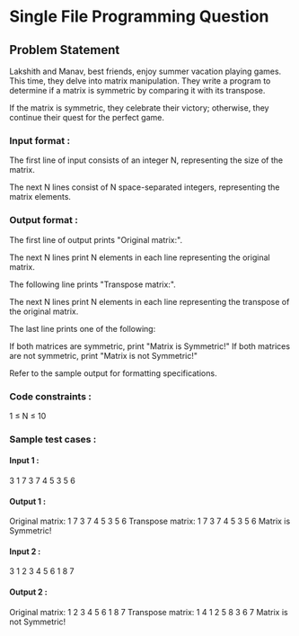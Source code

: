 # Single File Programming Question

## Problem Statement

Lakshith and Manav, best friends, enjoy summer vacation playing games. This time, they delve into matrix manipulation. They write a program to determine if a matrix is symmetric by comparing it with its transpose.

If the matrix is symmetric, they celebrate their victory; otherwise, they continue their quest for the perfect game.

### Input format :

The first line of input consists of an integer N, representing the size of the matrix.

The next N lines consist of N space-separated integers, representing the matrix elements.

### Output format :

The first line of output prints "Original matrix:".

The next N lines print N elements in each line representing the original matrix.

The following line prints "Transpose matrix:".

The next N lines print N elements in each line representing the transpose of the original matrix.

The last line prints one of the following:

If both matrices are symmetric, print "Matrix is Symmetric!"
If both matrices are not symmetric, print "Matrix is not Symmetric!"

Refer to the sample output for formatting specifications.

### Code constraints :

1 ≤ N ≤ 10

### Sample test cases :

#### Input 1 :

3
1 7 3
7 4 5
3 5 6

#### Output 1 :

Original matrix:
1 7 3
7 4 5
3 5 6
Transpose matrix:
1 7 3
7 4 5
3 5 6
Matrix is Symmetric!

#### Input 2 :

3
1 2 3
4 5 6
1 8 7

#### Output 2 :

Original matrix:
1 2 3
4 5 6
1 8 7
Transpose matrix:
1 4 1
2 5 8
3 6 7
Matrix is not Symmetric!
